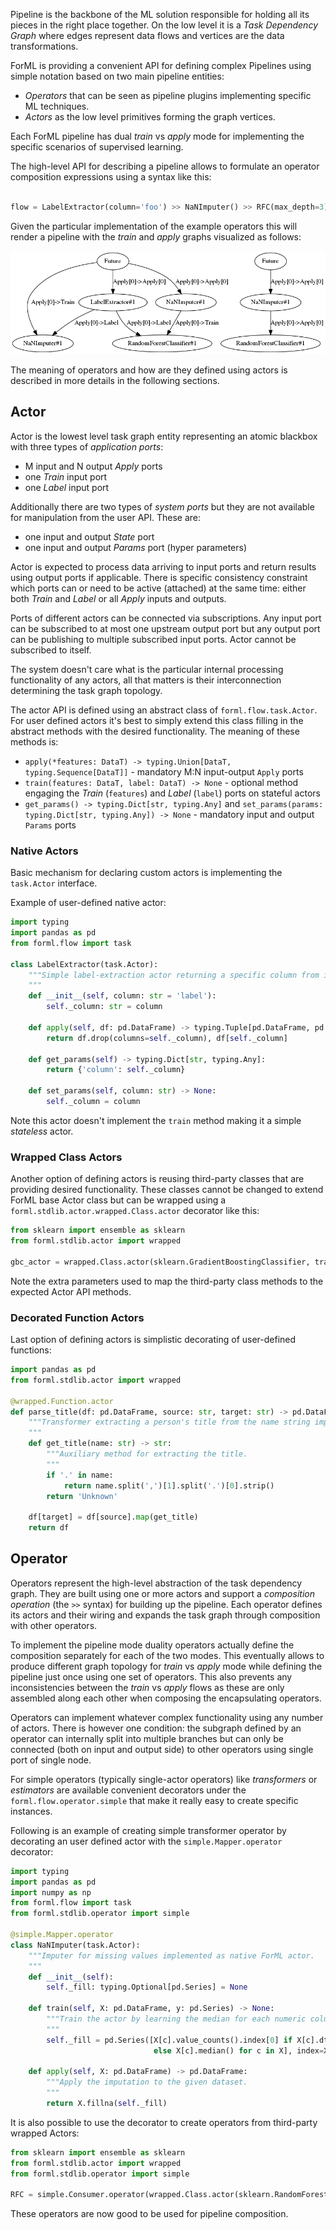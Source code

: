 Pipeline is the backbone of the ML solution responsible for holding all its pieces in the right place together. On the
low level it is a _Task Dependency Graph_ where edges represent data flows and vertices are the data transformations.

ForML is providing a convenient API for defining complex Pipelines using simple notation based on two main pipeline
entities:
* _Operators_ that can be seen as pipeline plugins implementing specific ML techniques.
* _Actors_ as the low level primitives forming the graph vertices.

Each ForML pipeline has dual _train_ vs _apply_ mode for implementing the specific scenarios of supervised learning.

The high-level API for describing a pipeline allows to formulate an operator composition expressions using a syntax
like this: 

```python

flow = LabelExtractor(column='foo') >> NaNImputer() >> RFC(max_depth=3)
```

Given the particular implementation of the example operators this will render a pipeline with the _train_ and _apply_
graphs visualized as follows:

![Pipeline DAGs](pipeline.png)

The meaning of operators and how are they defined using actors is described in more details in the following sections.

Actor
-----

Actor is the lowest level task graph entity representing an atomic blackbox with three types of _application ports_:
* M input and N output _Apply_ ports
* one _Train_ input port
* one _Label_ input port

Additionally there are two types of _system ports_ but they are not available for manipulation from the user API.
These are:
* one input and output _State_ port
* one input and output _Params_ port (hyper parameters) 

Actor is expected to process data arriving to input ports and return results using output ports if applicable. There is
specific consistency constraint which ports can or need to be active (attached) at the same time: either both _Train_
and _Label_ or all _Apply_ inputs and outputs.

Ports of different actors can be connected via subscriptions. Any input port can be subscribed to at most one upstream
output port but any output port can be publishing to multiple subscribed input ports. Actor cannot be subscribed to
itself.

The system doesn't care what is the particular internal processing functionality of any actors, all that matters is
their interconnection determining the task graph topology.

The actor API is defined using an abstract class of `forml.flow.task.Actor`. For user defined actors it's best to
simply extend this class filling in the abstract methods with the desired functionality. The meaning of these methods
is:

* `apply(*features: DataT) -> typing.Union[DataT, typing.Sequence[DataT]]` - 
mandatory M:N input-output `Apply` ports 
* `train(features: DataT, label: DataT) -> None` - optional method engaging the _Train_ (`features`) and _Label_
(`label`) ports on stateful actors
* `get_params() -> typing.Dict[str, typing.Any]` and `set_params(params: typing.Dict[str, typing.Any]) -> None` -
mandatory input and output `Params` ports


### Native Actors

Basic mechanism for declaring custom actors is implementing the `task.Actor` interface.

Example of user-defined native actor:

```python
import typing
import pandas as pd
from forml.flow import task

class LabelExtractor(task.Actor):
    """Simple label-extraction actor returning a specific column from input feature set.
    """
    def __init__(self, column: str = 'label'):
        self._column: str = column

    def apply(self, df: pd.DataFrame) -> typing.Tuple[pd.DataFrame, pd.Series]:
        return df.drop(columns=self._column), df[self._column]

    def get_params(self) -> typing.Dict[str, typing.Any]:
        return {'column': self._column}

    def set_params(self, column: str) -> None:
        self._column = column
```

Note this actor doesn't implement the `train` method making it a simple _stateless_ actor.


### Wrapped Class Actors

Another option of defining actors is reusing third-party classes that are providing desired functionality. These classes
cannot be changed to extend ForML base Actor class but can be wrapped using a `forml.stdlib.actor.wrapped.Class.actor`
decorator like this:

```python
from sklearn import ensemble as sklearn
from forml.stdlib.actor import wrapped

gbc_actor = wrapped.Class.actor(sklearn.GradientBoostingClassifier, train='fit', apply='predict_proba')
```

Note the extra parameters used to map the third-party class methods to the expected Actor API methods.


### Decorated Function Actors

Last option of defining actors is simplistic decorating of user-defined functions:

```python
import pandas as pd
from forml.stdlib.actor import wrapped

@wrapped.Function.actor
def parse_title(df: pd.DataFrame, source: str, target: str) -> pd.DataFrame:
    """Transformer extracting a person's title from the name string implemented as wrapped stateless function.
    """
    def get_title(name: str) -> str:
        """Auxiliary method for extracting the title.
        """
        if '.' in name:
            return name.split(',')[1].split('.')[0].strip()
        return 'Unknown'

    df[target] = df[source].map(get_title)
    return df
```


Operator
--------

Operators represent the high-level abstraction of the task dependency graph. They are built using one or more actors
and support a _composition operation_ (the `>>` syntax) for building up the pipeline. Each operator defines its actors
and their wiring and expands the task graph through composition with other operators.

To implement the pipeline mode duality operators actually define the composition separately for each of the two modes.
This eventually allows to produce different graph topology for _train_ vs _apply_ mode while defining the pipeline
just once using one set of operators. This also prevents any inconsistencies between the _train_ vs _apply_ flows as
these are only assembled along each other when composing the encapsulating operators.

Operators can implement whatever complex functionality using any number of actors. There is however one condition: the
subgraph defined by an operator can internally split into multiple branches but can only be connected (both on input and
output side) to other operators using single port of single node.

For simple operators (typically single-actor operators) like _transformers_ or _estimators_ are available convenient
decorators under the `forml.flow.operator.simple` that make it really easy to create specific instances.

Following is an example of creating simple transformer operator by decorating an user defined actor with the
`simple.Mapper.operator` decorator:

```python
import typing
import pandas as pd
import numpy as np
from forml.flow import task
from forml.stdlib.operator import simple

@simple.Mapper.operator
class NaNImputer(task.Actor):
    """Imputer for missing values implemented as native ForML actor.
    """
    def __init__(self):
        self._fill: typing.Optional[pd.Series] = None

    def train(self, X: pd.DataFrame, y: pd.Series) -> None:
        """Train the actor by learning the median for each numeric column and finding the most common value for strings.
        """
        self._fill = pd.Series([X[c].value_counts().index[0] if X[c].dtype == np.dtype('O')
                                else X[c].median() for c in X], index=X.columns)

    def apply(self, X: pd.DataFrame) -> pd.DataFrame:
        """Apply the imputation to the given dataset.
        """
        return X.fillna(self._fill)
```

It is also possible to use the decorator to create operators from third-party wrapped Actors:

```python
from sklearn import ensemble as sklearn
from forml.stdlib.actor import wrapped
from forml.stdlib.operator import simple

RFC = simple.Consumer.operator(wrapped.Class.actor(sklearn.RandomForestClassifier, train='fit', apply='predict_proba'))
```

These operators are now good to be used for pipeline composition.
